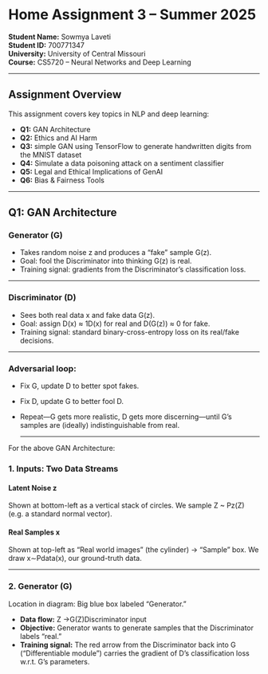 # Home Assignment 3 – Summer 2025

**Student Name:** Sowmya Laveti  
**Student ID:** 700771347  
**University:** University of Central Missouri  
**Course:** CS5720 – Neural Networks and Deep Learning

---

## Assignment Overview

This assignment covers key topics in NLP and deep learning:

- **Q1:** GAN Architecture  
- **Q2:** Ethics and AI Harm  
- **Q3:** simple GAN using TensorFlow to generate handwritten digits from the MNIST dataset 
- **Q4:** Simulate a data poisoning attack on a sentiment classifier
- **Q5:** Legal and Ethical Implications of GenAI
- **Q6:** Bias & Fairness Tools

---
## Q1: GAN Architecture 
### Generator (G)
 - Takes random noise z and produces a “fake” sample G(z).
 - Goal: fool the Discriminator into thinking G(z) is real.
 - Training signal: gradients from the Discriminator’s classification loss.

---

### Discriminator (D)
 - Sees both real data x and fake data G(z).
 - Goal: assign D(x) ≈ 1D(x) for real and D(G(z)) ≈ 0 for fake.
 - Training signal: standard binary-cross-entropy loss on its real/fake decisions.

---
### Adversarial loop:
- Fix G, update D to better spot fakes.
- Fix D, update G to better fool D.
- Repeat—G gets more realistic, D gets more discerning—until G’s samples are (ideally) indistinguishable from real.

  ---
  
For the above GAN Architecture:
### 1. Inputs: Two Data Streams
#### Latent Noise z
Shown at bottom-left as a vertical stack of circles.
We sample Z ~ Pz(Z) (e.g. a standard normal vector).

#### Real Samples x
Shown at top-left as “Real world images” (the cylinder) → “Sample” box.
We draw x∼Pdata(x), our ground-truth data.

---
### 2. Generator (G)
Location in diagram: Big blue box labeled “Generator.”
- **Data flow:**
 		Z →G(Z)Discriminator input
- **Objective:**
 Generator  wants to generate samples that the Discriminator labels “real.”
- **Training signal:**
 The red arrow from the Discriminator back into G (“Differentiable module”) carries the gradient of D’s classification loss w.r.t. G’s parameters.
